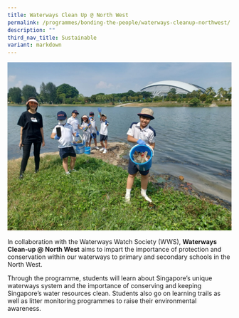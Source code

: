 ```yaml
---
title: Waterways Clean Up @ North West
permalink: /programmes/bonding-the-people/waterways-cleanup-northwest/
description: ""
third_nav_title: Sustainable
variant: markdown
---
```

![](/images/Programmes/Green%20Living/Waterways_Clean_up___NW_1.jpg)

In collaboration with the Waterways Watch Society (WWS), **Waterways Clean-up @ North West** aims to impart the importance of protection and conservation within our waterways to primary and secondary schools in the North West.

Through the programme, students will learn about Singapore’s unique waterways system and the importance of conserving and keeping Singapore’s water resources clean. Students also go on learning trails as well as litter monitoring programmes to raise their environmental awareness.